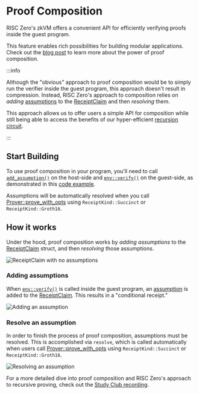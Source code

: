 # Proof Composition

RISC Zero's zkVM offers a convenient API for efficiently verifying proofs inside the guest program.

This feature enables rich possibilities for building modular applications. Check out the [blog post] to learn more about the power of proof composition.

:::info

Although the "obvious" approach to proof composition would be to simply run the verifier inside the guest program, this approach doesn't result in compression.
Instead, RISC Zero's approach to composition relies on _adding_ [assumptions] to the [ReceiptClaim] and then _resolving_ them.

This approach allows us to offer users a simple API for composition while still being able to access the benefits of our hyper-efficient [recursion circuit].

:::

## Start Building

To use proof composition in your program, you'll need to call [`add_assumption()`] on the host-side and [`env::verify()`] on the guest-side, as demonstrated in this [code example].

Assumptions will be automatically resolved when you call [Prover::prove\_with\_opts][Prover::prove_with_opts] using `ReceiptKind::Succinct` or `ReceiptKind::Groth16`.

## How it works

Under the hood, proof composition works by _adding assumptions_ to the [ReceiptClaim] struct, and then _resolving_ those assumptions.

![ReceiptClaim with no assumptions][composition-no-assumptions]

### Adding assumptions

When [`env::verify()`] is called inside the guest program, an [assumption][assumptions] is added to the [ReceiptClaim].
This results in a "conditional receipt."

![Adding an assumption][composition-add-assumption]

### Resolve an assumption

In order to finish the process of proof composition, assumptions must be resolved.
This is accomplished via `resolve`, which is called automatically when users call [Prover::prove\_with\_opts][Prover::prove_with_opts] using `ReceiptKind::Succinct` or `ReceiptKind::Groth16`.

![Resolving an assumption][composition-resolve]

For a more detailed dive into proof composition and RISC Zero's approach to recursive proving, check out the [Study Club recording].

[`add_assumption()`]: https://github.com/risc0/risc0/blob/release-1.0/examples/composition/src/main.rs#L29

[assumptions]: /terminology#assumption

[blog post]: https://www.risczero.com/blog/proof-composition

[code example]: https://github.com/risc0/risc0/tree/release-1.0/examples/composition#readme

[`env::verify()`]: https://github.com/risc0/risc0/blob/release-1.0/examples/composition/methods/guest/src/main.rs#L24

[ReceiptClaim]: https://docs.rs/risc0-zkvm/1.0/risc0_zkvm/struct.ReceiptClaim.html

[Study Club recording]: https://www.youtube.com/watch?v=x0-7Y46bQO0&list=PLcPzhUaCxlCjdhONxEYZ1dgKjZh3ZvPtl&index=1

[composition-no-assumptions]: /diagrams/composition-no-assumptions.png

[composition-add-assumption]: /diagrams/composition-add-assumption.png

[composition-resolve]: /diagrams/composition-resolve.png

[Prover::prove_with_opts]: https://docs.rs/risc0-zkvm/1.0/risc0_zkvm/trait.Prover.html#method.prove_with_opts

[recursion circuit]: ../recursion.md
